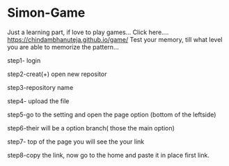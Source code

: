 # Simon-Game

Just a learning part, if love to play games...
Click here.... https://chindambhanuteja.github.io/game/
Test your memory, till what level you are able to memorize the pattern...

step1- login

step2-creat(+)
open new repositor

step3-repository name

step4- upload the file

step5-go to the setting and open the page option (bottom of the leftside)

step6-their will be a option branch( those the main option)

step7- top of the page you will see the your link

step8-copy the link, now go to the home and paste it in place first link.

